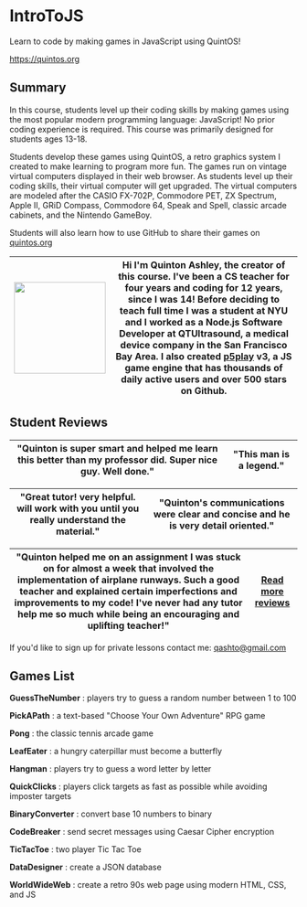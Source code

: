 # IntroToJS

Learn to code by making games in JavaScript using QuintOS!

<https://quintos.org>

## Summary

In this course, students level up their coding skills by making games using the most popular modern programming language: JavaScript! No prior coding experience is required. This course was primarily designed for students ages 13-18.

Students develop these games using QuintOS, a retro graphics system I created to make learning to program more fun. The games run on vintage virtual computers displayed in their web browser. As students level up their coding skills, their virtual computer will get upgraded. The virtual computers are modeled after the CASIO FX-702P, Commodore PET, ZX Spectrum, Apple II, GRiD Compass, Commodore 64, Speak and Spell, classic arcade cabinets, and the Nintendo GameBoy.

Students will also learn how to use GitHub to share their games on [quintos.org](https://quintos.org)

| <img width="160px" src="https://github.com/quinton-ashley/IntroToJS/assets/20031683/a60e0f05-49bc-4b15-b9dc-8dbf74046311"> | Hi I'm Quinton Ashley, the creator of this course. I've been a CS teacher for four years and coding for 12 years, since I was 14! Before deciding to teach full time I was a student at NYU and I worked as a Node.js Software Developer at QTUltrasound, a medical device company in the San Francisco Bay Area. I also created [p5play](https://github.com/quinton-ashley/p5play) v3, a JS game engine that has thousands of daily active users and over 500 stars on Github. |
| --------------------------------------------------------------------------------------------------------------------------- | ------------------------------------------------------------------------------------------------------------------------------------------------------------------------------------------------------------------------------------------------------------------------------------------------------------------------------------------------------------------------------------------------------------------------------------------------------------------------------------------ |

## Student Reviews

| "Quinton is super smart and helped me learn this better than my professor did. Super nice guy. Well done." | "This man is a legend." |
| ---------------------------------------------------------------------------------------------------------- | ----------------------- |

| "Great tutor! very helpful. will work with you until you really understand the material." | "Quinton's communications were clear and concise and he is very detail oriented." |
| ----------------------------------------------------------------------------------------- | --------------------------------------------------------------------------------- |

| "Quinton helped me on an assignment I was stuck on for almost a week that involved the implementation of airplane runways. Such a good teacher and explained certain imperfections and improvements to my code! I've never had any tutor help me so much while being an encouraging and uplifting teacher!" | [Read more reviews](https://elasticbeanstalk-us-east-2-651921832906.s3.us-east-2.amazonaws.com/QuintOS/Quinton_Ashley_Student_Reviews.pdf) |
| ----------------------------------------------------------------------------------------------------------------------------------------------------------------------------------------------------------------------------------------------------------------------------------------------------------- | ------------------------------------------------------------------------------------------------------------------------------------------ |

If you'd like to sign up for private lessons contact me: qashto@gmail.com

## Games List

**GuessTheNumber** : players try to guess a random number between 1 to 100

**PickAPath** : a text-based "Choose Your Own Adventure" RPG game

**Pong** : the classic tennis arcade game

**LeafEater** : a hungry caterpillar must become a butterfly

**Hangman** : players try to guess a word letter by letter

**QuickClicks** : players click targets as fast as possible while avoiding imposter targets

**BinaryConverter** : convert base 10 numbers to binary

**CodeBreaker** : send secret messages using Caesar Cipher encryption

**TicTacToe** : two player Tic Tac Toe

**DataDesigner** : create a JSON database

**WorldWideWeb** : create a retro 90s web page using modern HTML, CSS, and JS
